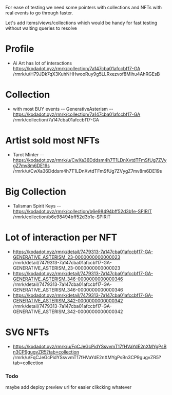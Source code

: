 For ease of testing we need some pointers with collections and NFTs with real events to go through faster.


Let's add items/views/collections which would be handy for fast testing without waiting queries to resolve

# Profile
- Ai Art has lot of interactions https://kodadot.xyz/rmrk/collection/7a147cba01afccbf17-GA  /rmrk/u/H79JDk7qX3KuhNHHwooRuy9g5LLRxezvof8Mihu4AhRGEsB

# Collection
- with most BUY events -- GenerativeAsterism -- https://kodadot.xyz/rmrk/collection/7a147cba01afccbf17-GA /rmrk/collection/7a147cba01afccbf17-GA

# Artist sold most NFTs
- Tarot Minter -- https://kodadot.xyz/rmrk/u/CwXa36Dddsm4h7T1LDnXvtdTFmSfUg7ZVygZ7mv8m6DE19s /rmrk/u/CwXa36Dddsm4h7T1LDnXvtdTFmSfUg7ZVygZ7mv8m6DE19s

# Big Collection
- Talisman Spirit Keys -- https://kodadot.xyz/rmrk/collection/b6e98494bff52d3b1e-SPIRIT /rmrk/collection/b6e98494bff52d3b1e-SPIRIT

# Lot of interaction per NFT 
- https://kodadot.xyz/rmrk/detail/7479313-7a147cba01afccbf17-GA-GENERATIVE_ASTERISM_23-0000000000000023 /rmrk/detail/7479313-7a147cba01afccbf17-GA-GENERATIVE_ASTERISM_23-0000000000000023 
- https://kodadot.xyz/rmrk/detail/7479313-7a147cba01afccbf17-GA-GENERATIVE_ASTERISM_346-0000000000000346 /rmrk/detail/7479313-7a147cba01afccbf17-GA-GENERATIVE_ASTERISM_346-0000000000000346
- https://kodadot.xyz/rmrk/detail/7479313-7a147cba01afccbf17-GA-GENERATIVE_ASTERISM_342-0000000000000342 /rmrk/detail/7479313-7a147cba01afccbf17-GA-GENERATIVE_ASTERISM_342-0000000000000342

# SVG NFTs
- https://kodadot.xyz/rmrk/u/FqCJeGcPidYSsvvmT17fHVaYdE2nXMYgPsBn3CP9gugvZR5?tab=collection /rmrk/u/FqCJeGcPidYSsvvmT17fHVaYdE2nXMYgPsBn3CP9gugvZR5?tab=collection

### Todo
maybe add deploy preview url for easier clikcking whatever 
